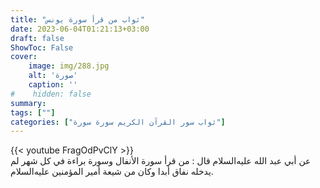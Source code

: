 ```yaml
---
title: "ثواب من قرأ سورة يونس"
date: 2023-06-04T01:21:13+03:00
draft: false
ShowToc: False
cover:
    image: img/288.jpg
    alt: 'صورة'
    caption: ''
#    hidden: false
summary: 
tags: [""]
categories: ["ثواب سور القرآن الكريم سورة سورة"]
---
```

{{< youtube FragOdPvClY >}} 
<br>
عن أبي عبد الله
عليه‌السلام قال : من قرأ سورة الأنفال وسورة براءة في كل شهر لم
يدخله نفاق أبدا وكان من شيعة أمير المؤمنين عليه‌السلام.

